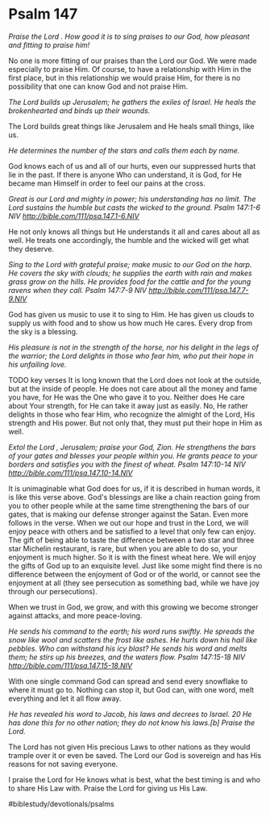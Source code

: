 # Psalm 147
*Praise the Lord .*
*How good it is to sing praises to our God, how pleasant and fitting to praise him!*

No one is more fitting of our praises than the Lord our God. We were made especially to praise Him. Of course, to have a relationship with Him in the first place, but in this relationship we would praise Him, for there is no possibility that one can know God and not praise Him.

*The Lord builds up Jerusalem; he gathers the exiles of Israel. He heals the brokenhearted and binds up their wounds.*

The Lord builds great things like Jerusalem and He heals small things, like us.

*He determines the number of the stars and calls them each by name.*

God knows each of us and all of our hurts, even our suppressed hurts that lie in the past. If there is anyone Who can understand, it is God, for He became man Himself in order to feel our pains at the cross.

*Great is our Lord and mighty in power; his understanding has no limit. The Lord sustains the humble but casts the wicked to the ground.*
*Psalm 147:1-6 NIV*
*http://bible.com/111/psa.147.1-6.NIV*

He not only knows all things but He understands it all and cares about all as well. He treats one accordingly, the humble and the wicked will get what they deserve.

*Sing to the Lord with grateful praise; make music to our God on the harp. He covers the sky with clouds; he supplies the earth with rain and makes grass grow on the hills. He provides food for the cattle and for the young ravens when they call.*
*Psalm 147:7-9 NIV*
*http://bible.com/111/psa.147.7-9.NIV*

God has given us music to use it to sing to Him. He has given us clouds to supply us with food and to show us how much He cares. Every drop from the sky is a blessing.

*His pleasure is not in the strength of the horse, nor his delight in the legs of the warrior; the Lord delights in those who fear him, who put their hope in his unfailing love.*

TODO key verses
It is long known that the Lord does not look at the outside, but at the inside of people. He does not care about all the money and fame you have, for He was the One who gave it to you. Neither does He care about Your strength, for He can take it away just as easily.
No, He rather delights in those who fear Him, who recognize the almight of the Lord, His strength and His power. But not only that, they must put their hope in Him as well.

*Extol the Lord , Jerusalem; praise your God, Zion. He strengthens the bars of your gates and blesses your people within you. He grants peace to your borders and satisfies you with the finest of wheat.*
*Psalm 147:10-14 NIV*
*http://bible.com/111/psa.147.10-14.NIV*

It is unimaginable what God does for us, if it is described in human words, it is like this verse above. God's blessings are like a chain reaction going from you to other people while at the same time strengthening the bars of our gates, that is making our defense stronger against the Satan.
Even more follows in the verse. When we out our hope and trust in the Lord, we will enjoy peace with others and be satisfied to a level that only few can enjoy. The gift of being able to taste the difference between a two star and three star Michelin restaurant, is rare, but when you are able to do so, your enjoyment is much higher.
So it is with the finest wheat here. We will enjoy the gifts of God up to an exquisite level. Just like some might find there is no difference between the enjoyment of God or of the world, or cannot see the enjoyment at all (they see persecution as something bad, while we have joy through our persecutions).

When we trust in God, we grow, and with this growing we become stronger against attacks, and more peace-loving.

*He sends his command to the earth; his word runs swiftly. He spreads the snow like wool and scatters the frost like ashes. He hurls down his hail like pebbles. Who can withstand his icy blast? He sends his word and melts them; he stirs up his breezes, and the waters flow.*
*Psalm 147:15-18 NIV*
*http://bible.com/111/psa.147.15-18.NIV*

With one single command God can spread and send every snowflake to where it must go to. Nothing can stop it, but God can, with one word, melt everything and let it all flow away.

*He has revealed his word to Jacob,*
*his laws and decrees to Israel.*
*20 He has done this for no other nation;*
*they do not know his laws.[b]*
*Praise the Lord.*

The Lord has not given His precious Laws to other nations as they would trample over it or even be saved. The Lord our God is sovereign and has His reasons for not saving everyone.

I praise the Lord for He knows what is best, what the best timing is and who to share His Law with.
Praise the Lord for giving us His Law.

#biblestudy/devotionals/psalms
